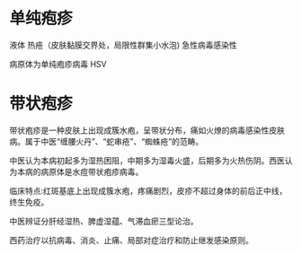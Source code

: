 # 单纯疱疹
液体
热疮（皮肤黏膜交界处，局限性群集小水泡) 急性病毒感染性

病原体为单纯疱疹病毒 HSV



# 带状疱疹
带状疱疹是一种皮肤上出现成簇水疱，呈带状分布，痛如火燎的病毒感染性皮肤病。属于中医“缠腰火丹”、“蛇串疮”、“蜘蛛疮”的范畴。 

中医认为本病初起多为湿热困阻，中期多为湿毒火盛，后期多为火热伤阴。西医认为本病的病原体是水痘带状疱疹病毒。 

临床特点:红斑基底上出现成簇水疱，疼痛剧烈，皮疹不超过身体的前后正中线，终生免疫。 

中医辨证分肝经湿热、脾虚湿蕴、气滞血瘀三型论治。 

西药治疗以抗病毒、消炎、止痛、局部对症治疗和防止继发感染原则。









